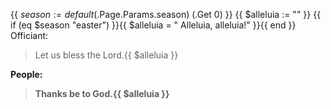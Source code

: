 {{ $season := default ($.Page.Params.season) (.Get 0) }}
{{ $alleluia := "" }}
{{ if (eq $season "easter") }}{{ $alleluia = " Alleluia, alleluia!" }}{{ end }}
Officiant:
> Let us bless the Lord.{{ $alleluia }}

**People:**
> **Thanks be to God.{{ $alleluia }}**
